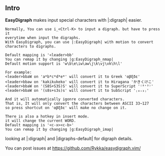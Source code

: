 ## Intro ##

**EasyDigraph** makes input special characters with |:digraph| easier.
    
    Normally, You can use i_<Ctrl-K> to input a digraph. but have to press it 
    everytime when input the digraphs.
    With EasyDigraph, you can use |:EasyDigraph| with motion to convert
    characters to digraphs.

    Default mapping is '<leader>bb'
    You can remap it by changing |g:EasyDigraph_nmap|
    Default motion support is 'w\b\e\iw\aw\j\k\vj\vk\h\l'
    
    For example:
    <leader>bbaW on 'a*b*c*d*e*' will convert it to Greek 'αβξδε'
    <leader>bbaw on 'kakikukeko' will convert it to Hiragana 'かきくけこ'
    <leader>bbaW on '(S8S+S3S)S' will convert it to SuperScript '⁽⁸⁺³⁾'
    <leader>bbaW on '(s8s+s3s)s' will convert it to SubScript '₍₈₊₃₎'

    And it will automatically igonre converted characters.
    That is, It will only convert the characters between ASCII 33~127
    so press shortcut on 'αβξδε' will make no change on it.
    
    There is also a hotkey in insert mode.
    it will change the current WORD.
    Default mapping is '<c-x><c-b>'
    You can remap it by changing |g:EasyDigraph_imap|
    
looking at |:digraph| and |digraphs-default| for digraph details.

You can post issues at https://github.com/Rykka/easydigraph.vim/

